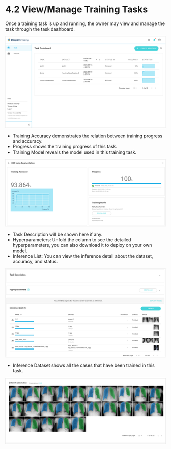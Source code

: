 # 4.2 View/Manage Training Tasks

Once a training task is up and running, the owner may view and manage the task through the task dashboard.

![](../.gitbook/assets/con-4-2-1.png)

* Training Accuracy demonstrates the relation between training progress and accuracy.
* Progress shows the training progress of this task.
* Training Model reveals the model used in this training task.

![](../.gitbook/assets/con-4-2-2.png)

* Task Description will be shown here if any.
* Hyperparameters: Unfold the column to see the detailed hyperparameters, you can also download it to deploy on your own model.
* Inference List: You can view the inference detail about the dataset, accuracy, and status.

![](../.gitbook/assets/con-4-2-3.png)

* Inference Dataset shows all the cases that have been trained in this task.

![](../.gitbook/assets/con-4-2-4.png)

